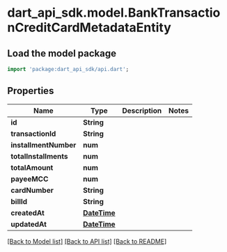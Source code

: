 # dart_api_sdk.model.BankTransactionCreditCardMetadataEntity

## Load the model package
```dart
import 'package:dart_api_sdk/api.dart';
```

## Properties
Name | Type | Description | Notes
------------ | ------------- | ------------- | -------------
**id** | **String** |  | 
**transactionId** | **String** |  | 
**installmentNumber** | **num** |  | 
**totalInstallments** | **num** |  | 
**totalAmount** | **num** |  | 
**payeeMCC** | **num** |  | 
**cardNumber** | **String** |  | 
**billId** | **String** |  | 
**createdAt** | [**DateTime**](DateTime.md) |  | 
**updatedAt** | [**DateTime**](DateTime.md) |  | 

[[Back to Model list]](../README.md#documentation-for-models) [[Back to API list]](../README.md#documentation-for-api-endpoints) [[Back to README]](../README.md)


